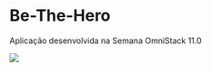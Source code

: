 # Be-The-Hero
Aplicação desenvolvida na Semana OmniStack 11.0

<img src="https://downloadcursos.top/wp-content/uploads/2020/03/omnistack-11.jpg">
